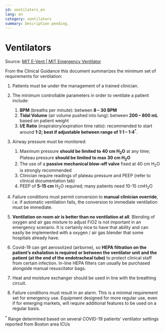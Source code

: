 ```yaml
---
id: ventilators_en
lang: en
category: ventilators
summary: Description pending.
---
```


# Ventilators

Source: [MIT E-Vent | MIT Emergency Ventilator](https://e-vent.mit.edu/clinical/key-ventilation-specifications/)

From the Clinical Guidance this document summarizes the minimum set of requirements for ventilation:

1. Patients must be under the management of a trained clinician.
2. The minimum controllable parameters in order to ventilate a patient include:
   
    1. **BPM** (breaths per minute): between **8 – 30 BPM**
    2. **Tidal Volume** (air volume pushed into lung): between **200 – 800 mL** based on patient weight
    3. **I/E Ratio** (inspiratory/expiration time ratio): recommended to start around **1:2; best if adjustable between range of 1:1 – 1:4**<sup>*</sup>.
   
3. Airway pressure must be monitored:
   
    1. Maximum pressure **should be limited to 40 cm H<sub>2</sub>O** at any time; Plateau pressure **should be limited to max 30 cm H<sub>2</sub>O**
    2. The use of a **passive mechanical blow-off valve** fixed at 40 cm H<sub>2</sub>O is strongly recommended
    3. Clinician require readings of plateau pressure and PEEP (refer to clinical documentation tab)
    4. PEEP of **5-15 cm** H<sub>2</sub>O required; many patients need 10-15
     cmH<sub>2</sub>O

4. Failure conditions must permit conversion to **manual clinician override**, i.e. if automatic ventilation fails, the conversion to immediate ventilation must be immediate.

5. **Ventilation on room air is better than no ventilation at all**. Blending of oxygen and air gas mixture to adjust FiO2 is not important in an emergency scenario.  It is certainly nice to have that ability and can easily be implemented with a oxygen / air gas blender that some hospitals already have.

6. Covid-19 can get aerosolized (airborne), so **HEPA filtration on the patient’s exhalation is required or between the ventilator unit and the patient (at the end of the endotracheal tube)** to protect clinical staff from certain infection. In-line HEPA filters can usually be purchased alongside manual resuscitator bags.

7. Heat and moisture exchanger should be used in line with the breathing circuit.

8. Failure conditions must result in an alarm. This is a minimal requirement set for emergency use. Equipment designed for more regular use, even if for emerging markets, will require additional features to be used on a regular basis. 

<sup>*</sup> Range determined based on several COVID-19 patients’ ventilator settings reported from Boston area ICUs


